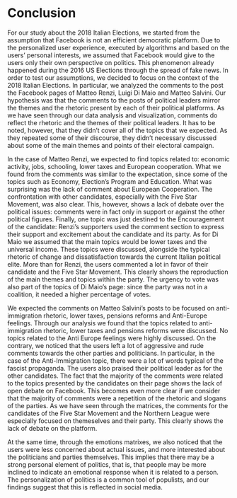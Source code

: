 
# Conclusion

For our study about the 2018 Italian Elections, we started from the assumption that Facebook is not an efficient democratic platform. Due to the personalized user experience, executed by algorithms and based on the users’ personal interests, we assumed that Facebook would give to the users only their own perspective on politics. This phenomenon already happened during the 2016 US Elections through the spread of fake news. In order to test our assumptions, we decided to focus on the context of the 2018 Italian Elections. In particular, we analyzed the comments to the post the Facebook pages of Matteo Renzi, Luigi Di Maio and Matteo Salvini. Our hypothesis was that the comments to the posts of political leaders mirror the themes and the rhetoric present by each of their political platforms. As we have seen through our data analysis and visualization, comments do reflect the rhetoric and the themes of their political leaders. It has to be noted, however, that they didn’t cover all of the topics that we expected. As they repeated some of their discourse, they didn’t necessary discussed about some of the main themes and points of their electoral campaign.

In the case of Matteo Renzi, we expected to find topics related to: economic activity, jobs, schooling, lower taxes and European cooperation. What we found from the comments was similar to the expectation, since some of the topics such as Economy, Election’s Program and Education. What was surprising was the lack of comment about European Cooperation. The confrontation with other candidates, especially with the Five Star Movement, was also clear. This, however, shows a lack of debate over the political issues: comments were in fact only in support or against the other political figures. Finally, one topic was just destined to the Encouragement of the candidate: Renzi’s supporters used the comment section to express their support and excitement about the candidate and its party. 
As for Di Maio we assumed that the main topics would be lower taxes and the universal income. These topics were discussed, alongside the typical rhetoric of change and dissatisfaction towards the current Italian political elite. More than for Renzi, the users commented a lot in favor of their candidate and the Five Star Movement. This clearly shows the reproduction of the main themes and topics within the party. The urgency to vote was also part of the topics of Di Maio’s page: since the party was not in a coalition, it needed a higher percentage of votes. 

We expected the comments on Matteo Salvini’s posts to be focused on anti-immigration rhetoric, lower taxes, pensions reforms and Anti-Europe feelings. Through our analysis we found that the topics related to anti-immigration rhetoric, lower taxes and pensions reforms were discussed. No topics related to the Anti Europe feelings were highly discussed. On the contrary, we noticed that the users left a lot of aggressive and rude comments towards the other parties and politicians. In particular, in the case of the Anti-Immigration topic, there were a lot of words typical of the fascist propaganda. The users also praised their political leader as for the other candidates.
The fact that the majority of the comments were related to the topics presented by the candidates on their page shows the lack of open debate on Facebook. This becomes even more clear if we consider that the majority of comments were a repetition of the rhetoric and slogans of the parties. As we have seen through the matrices, the comments for the candidates of the Five Star Movement and the Northern League were especially focused on themeselves and their party. This clearly shows the lack of debate on the platform. 

At the same time, through the emotions matrixes, we also noticed that the users were less concerned about actual issues, and more interested about the politicians and parties themselves. This implies that there may be a strong personal element of politics, that is, that people may be more inclined to indicate an emotional response when it is related to a person. The personalization of politics is a common tool of populists, and our findings suggest that this is reflected in social media.
